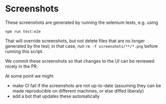 Screenshots
===========

These screenshots are generated by running the selenium tests, e.g. using

    npm run test:e2e

That will override screenshots, but not delete files that are no longer
generated by the test; in that case, run `rm -f screenshots/**/*.png` before
running this script.

We commit these screenshots so that changes to the UI can be reviewed nicely in
the PR.


At some point we might
 * make CI fail if the screenshots are not up-to-date
   (assuming they can be made reproducible on different machines, or else
   diffed liberaly)
 * add a bot that updates these automatically
